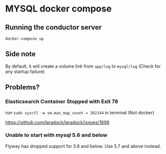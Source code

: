 # MYSQL docker compose

## Running the conductor server
`docker-compose up`

## Side note
By default, it will create a volume link from `app/log` to `mysql/log` (Check for any startup failure)

## Problems?

### Elasticsearch Container Stopped with Exit 78

run `sudo sysctl -w vm.max_map_count = 262144` in terminal (Not docker)

https://github.com/laradock/laradock/issues/1699

### Unable to start with mysql 5.6 and below

Flyway has dropped support for 5.6 and below. Use 5.7 and above instead.

